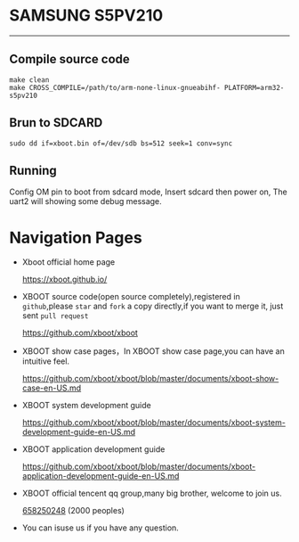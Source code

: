 # SAMSUNG S5PV210

***

## Compile source code
```shell
make clean
make CROSS_COMPILE=/path/to/arm-none-linux-gnueabihf- PLATFORM=arm32-s5pv210
```

## Brun to SDCARD
```shell
sudo dd if=xboot.bin of=/dev/sdb bs=512 seek=1 conv=sync
```

## Running
Config OM pin to boot from sdcard mode, Insert sdcard then power on, The uart2 will showing some debug message.

# Navigation Pages

* Xboot official home page

  https://xboot.github.io/

* XBOOT source code(open source completely),registered in `github`,please `star` and `fork` a copy directly,if you want to merge it, just sent `pull request`

  https://github.com/xboot/xboot

* XBOOT show case pages，In XBOOT show case page,you can have an intuitive feel.

  https://github.com/xboot/xboot/blob/master/documents/xboot-show-case-en-US.md

* XBOOT system development guide

  https://github.com/xboot/xboot/blob/master/documents/xboot-system-development-guide-en-US.md

* XBOOT application development guide

  https://github.com/xboot/xboot/blob/master/documents/xboot-application-development-guide-en-US.md

* XBOOT official tencent qq group,many big brother, welcome to join us.

  [658250248](https://jq.qq.com/?_wv=1027&k=5BOkXYO) (2000 peoples)

* You can isuse us if you have any question.
